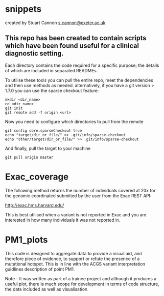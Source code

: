 # snippets

created by Stuart Cannon s.cannon@exeter.ac.uk

## This repo has been created to contain scripts which have been found useful for a clinical diagnostic setting.
Each directory contains the code required for a specific purpose; the details of which are included in separated READMEs.

To utilise these tools you can pull the entire repo, meet the dependencies and then use methods as needed. 
alternatively, if you have a git version > 1.7.0 you can use the sparse checkout feature:

    mkdir <dir_name>
    cd <dir_name>
    git init
    git remote add -f origin <url>

Now you need to configure which directories to pull from the remote

    git config core.sparseCheckout true
    echo "target/dir_or_file/" >> .git/info/sparse-checkout
    echo "other/target/dir_or_file/" >> .git/info/sparse-checkout

And finally, pull the target to your machine

    git pull origin master

# Exac_coverage

The following method returns the number of individuals covered at 20x for the genomic coordinated submitted by the user
from the Exac REST API:

http://exac.hms.harvard.edu/

This is best utilised when a variant is not reported in Exac and you are interested in how many individuals it was not reported in.

# PM1_plots

This code is designed to aggregate data to provide a visual aid, and therefore piece of evidence, to support or refute the presence of a mutational hotspot.
This is in line with the ACGS variant interpretation guidlines description of point PM1. 

Note - It was written as part of a trainee project and although it produces a useful plot, there is much scope for development in terms of code structure,
the data included as well as visualisation.

